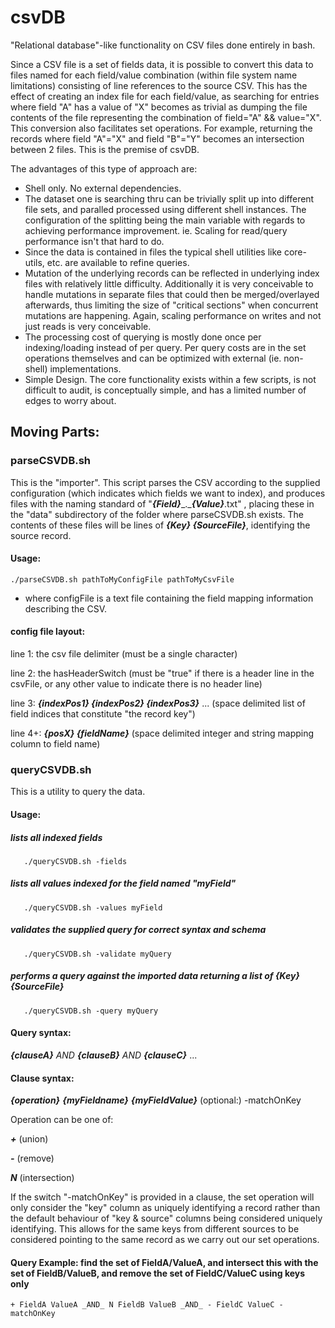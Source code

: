 # csvDB

"Relational database"-like functionality on CSV files done entirely in bash.

Since a CSV file is a set of fields data, it is possible to convert this data to files named for each field/value combination (within file system name limitations) consisting of line references to the source CSV.  This has the effect of creating an index file for each field/value, as searching for entries where field "A" has a value of "X" becomes as trivial as dumping the file contents of the file representing the combination of field="A" && value="X".  This conversion also facilitates set operations.  For example, returning the records where field "A"="X" and field "B"="Y" becomes an intersection between 2 files.  This is the premise of csvDB.

The advantages of this type of approach are:
 - Shell only.  No external dependencies.  
 - The dataset one is searching thru can be trivially split up into different file sets, and paralled processed using different shell instances.  The configuration of the splitting being the main variable with regards to achieving performance improvement.  ie. Scaling for read/query performance isn't that hard to do.
 - Since the data is contained in files the typical shell utilities like core-utils, etc. are available to refine queries.
 - Mutation of the underlying records can be reflected in underlying index files with relatively little difficulty.  Additionally it is very conceivable to handle mutations in separate files that could then be merged/overlayed afterwards, thus limiting the size of "critical sections" when concurrent mutations are happening.  Again, scaling performance on writes and not just reads is very conceivable.
 - The processing cost of querying is mostly done once per indexing/loading instead of per query.  Per query costs are in the set operations themselves and can be optimized with external (ie. non-shell) implementations.
 - Simple Design.  The core functionality exists within a few scripts, is not difficult to audit, is conceptually simple, and has a limited number of edges to worry about.

## Moving Parts:


### parseCSVDB.sh

This is the "importer".  This script parses the CSV according to the supplied configuration (which indicates which fields we want to index), and produces files with the naming standard of "***{Field}***\_.\_***{Value}***.txt" , placing these in the "data" subdirectory of the folder where parseCSVDB.sh exists.  The contents of these files will be lines of ***{Key} {SourceFile}***, identifying the source record. 

#### Usage:  
`./parseCSVDB.sh pathToMyConfigFile pathToMyCsvFile `
- where configFile is a text file containing the field mapping information describing the CSV.
 
#### config file layout:

line 1:  the csv file delimiter (must be a single character)

line 2:  the hasHeaderSwitch (must be "true" if there is a header line in the csvFile, or any other value to indicate there is no header line)

line 3:  ***{indexPos1} {indexPos2} {indexPos3}*** ... (space delimited list of field indices that constitute "the record key")

line 4+:  ***{posX} {fieldName}*** (space delimited integer and string mapping column to field name)
     


### queryCSVDB.sh

This is a utility to query the data.  

#### Usage:

##### lists all indexed fields

```
   ./queryCSVDB.sh -fields
```   

##### lists all values indexed for the field named "myField"
   
```
   ./queryCSVDB.sh -values myField
```   

##### validates the supplied query for correct syntax and schema 
 
```   
   ./queryCSVDB.sh -validate myQuery
```   

##### performs a query against the imported data returning a list of ***{Key} {SourceFile}***

``` 
   ./queryCSVDB.sh -query myQuery
```   

     
#### Query syntax:  

***{clauseA}*** _AND_ ***{clauseB}*** _AND_ ***{clauseC}*** ... 
   
#### Clause syntax:

***{operation}*** ***{myFieldname}*** ***{myFieldValue}*** (optional:) -matchOnKey 
 
 Operation can be one of:
 
 ***+***  (union) 
 
 ***-***  (remove) 
 
 ***N***  (intersection)
          
 If the switch "-matchOnKey" is provided in a clause, the set operation will only consider the "key" column as uniquely identifying a record rather than the default behaviour of "key & source" columns being considered uniquely identifying.  This allows for the same keys from different sources to be considered pointing to the same record as we carry out our set operations. 
     
 #### Query Example:  find the set of FieldA/ValueA, and intersect this with the set of FieldB/ValueB, and remove the set of FieldC/ValueC using keys only
  
 `+ FieldA ValueA _AND_ N FieldB ValueB _AND_ - FieldC ValueC -matchOnKey`
 
        
     
      
      
